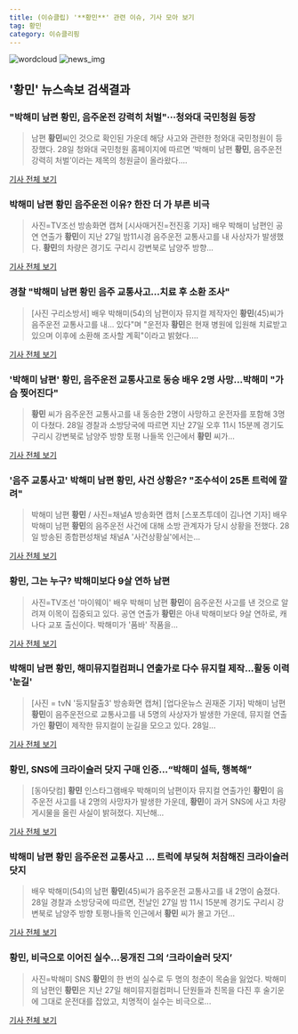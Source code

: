 ```yaml
---
title: (이슈클립) '**황민**' 관련 이슈, 기사 모아 보기
tag: 황민
category: 이슈클리핑
---
```

![wordcloud](https://s3.ap-northeast-2.amazonaws.com/lyrics101-wordcloud/2018-08-28-1535442170.png)
![news_img](https://user-images.githubusercontent.com/42597476/44507050-1206f400-a6e4-11e8-8d98-7ffbfebb353f.png)
## **'**황민**'** 뉴스속보 검색결과
### "박해미 남편 **황민**, 음주운전 강력히 처벌"···청와대 국민청원 등장

>남편 **황민**씨인 것으로 확인된 가운데 해당 사고와 관련한 청와대 국민청원이 등장했다. 28일 청와대 국민청원 홈페이지에 따르면 ‘박해미 남편 **황민**, 음주운전 강력히 처벌’이라는 제목의 청원글이 올라왔다....

<a href="http://www.sedaily.com/NewsView/1S3JAEEMYL" target="_blank">기사 전체 보기</a>

### 박해미 남편 **황민** 음주운전 이유? 한잔 더 가 부른 비극

>사진=TV조선 방송화면 캡쳐 [시사매거진=전진홍 기자] 배우 박해미 남편인 공연 연출가 **황민**이 지난 27일 밤11시경 음주운전 교통사고를 내 사상자가 발생했다. **황민**의 차량은 경기도 구리시 강변북로 남양주 방향...

<a href="http://www.sisamagazine.co.kr/news/articleView.html?idxno=141636" target="_blank">기사 전체 보기</a>

### 경찰 "박해미 남편 **황민** 음주 교통사고…치료 후 소환 조사"

>[사진 구리소방서] 배우 박해미(54)의 남편이자 뮤지컬 제작자인 **황민**(45)씨가 음주운전 교통사고를 내... 있다"며 "운전자 **황민**은 현재 병원에 입원해 치료받고 있으며 이후에 소환해 조사할 계획"이라고 밝혔다....

<a href="http://news.joins.com/article/olink/22513299" target="_blank">기사 전체 보기</a>

### '박해미 남편' **황민**, 음주운전 교통사고로 동승 배우 2명 사망…박해미 "가슴 찢어진다"

>**황민** 씨가 음주운전 교통사고를 내 동승한 2명이 사망하고 운전자를 포함해 3명이 다쳤다. 28일 경찰과 소방당국에 따르면 지난 27일 오후 11시 15분께 경기도 구리시 강변북로 남양주 방향 토평 나들목 인근에서 **황민** 씨가...

<a href="http://www.tenasia.co.kr/archives/1556406" target="_blank">기사 전체 보기</a>

### '음주 교통사고' 박해미 남편 **황민**, 사건 상황은? "조수석이 25톤 트럭에 깔려"

>박해미 남편 **황민** / 사진=채널A 방송화면 캡처 [스포츠투데이 김나연 기자] 배우 박해미 남편 **황민**의 음주운전 사건에 대해 소방 관계자가 당시 상황을 전했다. 28일 방송된 종합편성채널 채널A '사건상황실'에서는...

<a href="http://stoo.asiae.co.kr/news/naver_view.htm?idxno=2018082814193528277" target="_blank">기사 전체 보기</a>

### **황민**, 그는 누구? 박해미보다 9살 연하 남편

>사진=TV조선 '마이웨이' 배우 박해미 남편 **황민**이 음주운전 사고를 낸 것으로 알려져 이목이 집중되고 있다. 공연 연출가 **황민**은 아내 박해미보다 9살 연하로, 캐나다 교포 출신이다. 박해미가 '품바' 작품을...

<a href="http://www.nextdaily.co.kr/news/article.html?id=20180828800033" target="_blank">기사 전체 보기</a>

### 박해미 남편 **황민**, 해미뮤지컬컴퍼니 연출가로 다수 뮤지컬 제작...활동 이력 '눈길'

>[사진 = tvN '둥지탈출3' 방송화면 캡쳐] [업다운뉴스 권재준 기자] 박해미 남편 **황민**이 음주운전으로 교통사고를 내 5명의 사상자가 발생한 가운데, 뮤지컬 연출가인 **황민**이 제작한 뮤지컬이 눈길을 모으고 있다. 28일...

<a href="http://www.updownnews.co.kr/news/articleView.html?idxno=96258" target="_blank">기사 전체 보기</a>

### **황민**, SNS에 크라이슬러 닷지 구매 인증…“박해미 설득, 행복해”

>[동아닷컴] **황민** 인스타그램배우 박해미의 남편이자 뮤지컬 연출가인 **황민**이 음주운전 사고를 내 2명의 사망자가 발생한 가운데, **황민**이 과거 SNS에 사고 차량 게시물을 올린 사실이 밝혀졌다. 지난해...

<a href="http://news.donga.com/3/all/20180828/91715850/2" target="_blank">기사 전체 보기</a>

### 박해미 남편 **황민** 음주운전 교통사고 … 트럭에 부딪혀 처참해진 크라이슬러 닷지

>배우 박해미(54)의 남편 **황민**(45)씨가 음주운전 교통사고를 내 2명이 숨졌다. 28일 경찰과 소방당국에 따르면, 전날인 27일 밤 11시 15분께 경기도 구리시 강변북로 남양주 방향 토평나들목 인근에서 **황민** 씨가 몰고 가던...

<a href="http://news.hankyung.com/article/2018082851507" target="_blank">기사 전체 보기</a>

### **황민**, 비극으로 이어진 실수...뭉개진 그의 ‘크라이슬러 닷지’

>사진=박해미 SNS **황민**의 한 번의 실수로 두 명의 청춘이 목숨을 잃었다. 박해미의 남편인 **황민**은 지난 27일 해미뮤지컬컴퍼니 단원들과 친목을 다진 후 술기운에 그대로 운전대를 잡았고, 치명적이 실수는 비극으로...

<a href="http://www.gukjenews.com/news/articleView.html?idxno=981736" target="_blank">기사 전체 보기</a>


